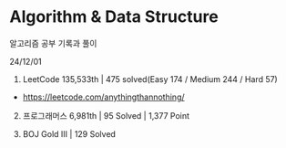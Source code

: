 # Algorithm & Data Structure

알고리즘 공부 기록과 풀이

24/12/01

1. LeetCode 135,533th | 475 solved(Easy 174 / Medium 244 / Hard 57)
- https://leetcode.com/anythingthannothing/

2. 프로그래머스 6,981th | 95 Solved | 1,377 Point

3. BOJ Gold III | 129 Solved
